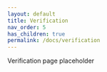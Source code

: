 ```yaml
---
layout: default
title: Verification
nav_order: 5
has_children: true
permalink: /docs/verification
---
```


Verification page placeholder

